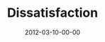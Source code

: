 ---
layout: message
category: message
series: "Game Changers"
title: "Dissatisfaction"
date: 2012-03-10-00-00
message_id: 717
---